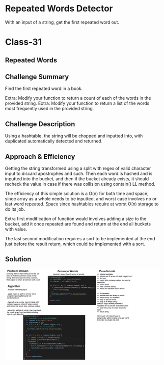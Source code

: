 # Repeated Words Detector
With an input of a string, get the first repeated word out.

# Class-31
## Repeated Words

## Challenge Summary
Find the first repeated word in a book.

Extra: Modify your function to return a count of each of the words in the provided string.
Extra: Modify your function to return a list of the words most frequently used in the provided string.

## Challenge Description
Using a hashtable, the string will be chopped and inputted into, with duplicated automatically detected and returned.


## Approach & Efficiency
Getting the string transformed using a split with regex of valid character input to discard apostrophes and such. Then each word is hashed and is inputted into the bucket, and then if the bucket already exists, it should recheck the value in case if there was collision using contain() LL method.

The efficiency of this simple solution is a O(n) for both time and space, since array as a whole needs to be inputted, and worst case involves no or last word repeated. Space since hashtables require at worst O(n) storage to do its job.

Extra first modification of function would involves adding a size to the bucket, add it once repeated are found and return at the end all buckets with value.

The last second modification requires a sort to be implemented at the end just before the result return, which could be implemented with a sort.

## Solution
![whiteboard](../../resources/whiteboard-class-31.png)